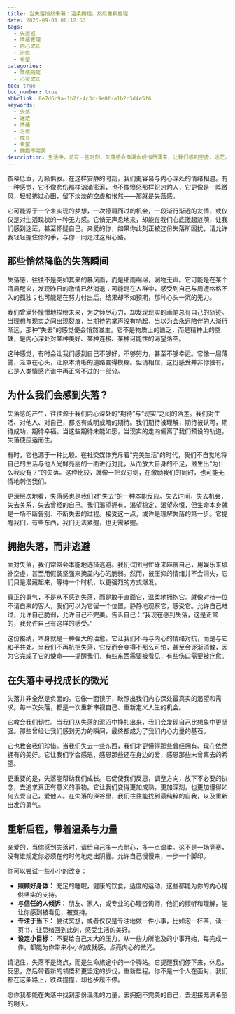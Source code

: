 ```yaml
---
title: 当失落悄然来袭：温柔拥抱，然后重新启程
date: 2025-09-01 06:12:53
tags:
  - 失落感
  - 情绪管理
  - 内心成长
  - 治愈
  - 希望
categories:
  - 情感随笔
  - 心灵成长
toc: true
toc_number: true
abbrlink: 8e7d6c9a-1b2f-4c3d-9e0f-a1b2c3d4e5f6
keywords:
  - 失落
  - 迷茫
  - 情绪
  - 治愈
  - 成长
  - 希望
  - 拥抱不完美
description: 生活中，总有一些时刻，失落感会像潮水般悄然涌来，让我们感到空虚、迷茫。它不是轰轰烈烈的悲伤，而是一种无声的、细密的疼痛。这篇文章，想与你一同探索这份失落，学会如何温柔地接纳它，并在其中找到重新启程的力量与微光。
---
```


夜幕低垂，万籁俱寂。在这样安静的时刻，我们更容易与内心深处的情绪相遇。有一种感觉，它不像悲伤那样汹涌澎湃，也不像愤怒那样炽热灼人，它更像是一阵微风，轻轻拂过心田，留下淡淡的空虚和怅然——那就是失落感。

它可能源于一个未实现的梦想，一次擦肩而过的机会，一段渐行渐远的友情，或仅仅是对生活现状的一种无力感。它悄无声息地来，却能在我们心底激起涟漪，让我们感到迷茫，甚至怀疑自己。亲爱的你，如果你此刻正被这份失落所困扰，请允许我轻轻握住你的手，与你一同走过这段心路。

## 那些悄然降临的失落瞬间

失落感，往往不是突如其来的暴风雨，而是细雨绵绵，润物无声。它可能是在某个清晨醒来，发现昨日的激情已然消退；可能是在人群中，感受到自己与周遭格格不入的孤独；也可能是在努力付出后，结果却不如预期，那种心头一沉的无力。

我们曾满怀憧憬地描绘未来，为之倾尽心力，却发现现实的画笔总有自己的轨迹。当理想与现实之间出现裂痕，当期待的掌声没有响起，当以为会永远陪伴的人渐行渐远，那种“失去”的感觉便会悄然滋生。它不是物质上的匮乏，而是精神上的空缺，是内心深处对某种美好、某种连接、某种可能性的渴望落空。

这种感觉，有时会让我们感到自己不够好，不够努力，甚至不够幸运。它像一层薄雾，笼罩在心头，让原本清晰的道路变得模糊。但请相信，这份感受并非你独有，它是人类情感光谱中再正常不过的一部分。

## 为什么我们会感到失落？

失落感的产生，往往源于我们内心深处的“期待”与“现实”之间的落差。我们对生活、对他人、对自己，都抱有或明或暗的期待。我们期待被理解，期待被认可，期待成功，期待幸福。当这些期待未能如愿，当现实的走向偏离了我们预设的轨道，失落便应运而生。

有时，它也源于一种比较。在社交媒体充斥着“完美生活”的时代，我们不自觉地将自己的生活与他人光鲜亮丽的一面进行对比，从而放大自身的不足，滋生出“为什么我没有？”的失落。这种比较，就像一把双刃剑，在激励我们的同时，也可能无情地刺伤我们。

更深层次地看，失落感也是我们对“失去”的一种本能反应。失去时间，失去机会，失去关系，失去曾经的自己。我们渴望拥有，渴望稳定，渴望永恒，但生命本身就是一场不断告别、不断失去的过程。接受这一点，或许是理解失落的第一步。它提醒我们，有些东西，我们无法紧握，也无需紧握。

## 拥抱失落，而非逃避

面对失落，我们常常会本能地选择逃避。我们试图用忙碌来麻痹自己，用娱乐来填补空虚，甚至用假装坚强来掩盖内心的脆弱。然而，被压抑的情绪并不会消失，它们只是潜藏起来，等待一个时机，以更强烈的方式爆发。

真正的勇气，不是从不感到失落，而是敢于直面它，温柔地拥抱它。就像对待一位不请自来的客人，我们可以为它留一个位置，静静地观察它，感受它。允许自己难过，允许自己脆弱，允许自己不完美。告诉自己：“我现在感到失落，这是正常的，我允许自己有这样的感受。”

这份接纳，本身就是一种强大的治愈。它让我们不再与内心的情绪对抗，而是与它和平共处。当我们不再抗拒失落，它反而会变得不那么可怕，甚至会逐渐消散，因为它完成了它的使命——提醒我们，有些东西需要被看见，有些伤口需要被疗愈。

## 在失落中寻找成长的微光

失落并非全然是负面的。它像一面镜子，映照出我们内心深处最真实的渴望和需求。每一次失落，都是一次重新审视自己、重新定义人生的机会。

它教会我们韧性。当我们从失落的泥沼中挣扎出来，我们会发现自己比想象中更坚强。那些曾经让我们感到无力的瞬间，最终都成为了我们内心力量的基石。

它也教会我们珍惜。当我们失去一些东西，我们才更懂得那些曾经拥有、现在依然拥有的美好。它让我们学会感恩，感恩那些还在身边的爱，感恩那些未曾离去的希望。

更重要的是，失落能帮助我们成长。它促使我们反思，调整方向，放下不必要的执念，去追求真正有意义的事物。它让我们变得更加成熟，更加深刻，也更加懂得如何去爱自己，爱他人。在失落的深谷里，我们往往能找到最纯粹的自我，以及重新出发的勇气。

## 重新启程，带着温柔与力量

亲爱的，当你感到失落时，请给自己多一点耐心，多一点温柔。这不是一场竞赛，没有谁规定你必须在何时何地走出阴霾。允许自己慢慢来，一步一个脚印。

你可以尝试一些小小的改变：
*   **照顾好身体：** 充足的睡眠，健康的饮食，适度的运动，这些都能为你的内心提供坚实的支持。
*   **与信任的人倾诉：** 朋友、家人，或专业的心理咨询师，他们的倾听和理解，能让你感到被看见，被支持。
*   **专注于当下：** 尝试冥想，或者仅仅是专注地做一件小事，比如泡一杯茶，读一页书，让思绪回到此刻，感受生活的美好。
*   **设定小目标：** 不要给自己太大的压力，从一些力所能及的小事开始，每完成一件，都能为你带来小小的成就感，点亮内心的微光。

请记住，失落不是终点，而是生命旅途中的一个驿站。它提醒我们停下来，休息，反思，然后带着新的领悟和更坚定的步伐，重新启程。你不是一个人在面对，我们都在这条路上，跌跌撞撞，却也步履不停。

愿你我都能在失落中找到那份温柔的力量，去拥抱不完美的自己，去迎接充满希望的明天。